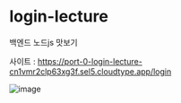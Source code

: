 # login-lecture
백엔드 노드js 맛보기

사이트 : https://port-0-login-lecture-cn1vmr2clp63xg3f.sel5.cloudtype.app/login

![image](https://github.com/ckswo00/login-lecture/assets/123151441/f52988a9-68b7-44af-98b1-aff1e02fcee0)


